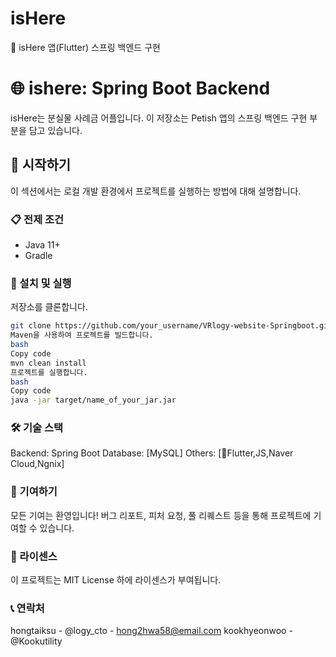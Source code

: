 # isHere
📁 isHere 앱(Flutter) 스프링 백엔드 구현

# 🌐 ishere: Spring Boot Backend

isHere는 분실물 사례금 어플입니다. 이 저장소는 Petish 앱의 스프링 백엔드 구현 부분을 담고 있습니다.

## 🚀 시작하기

이 섹션에서는 로컬 개발 환경에서 프로젝트를 실행하는 방법에 대해 설명합니다.

### 📋 전제 조건

- Java 11+
- Gradle

### 🔧 설치 및 실행

저장소를 클론합니다.
```bash
git clone https://github.com/your_username/VRlogy-website-Springboot.git](https://github.com/Logy-CTO/ishere-app-back
Maven을 사용하여 프로젝트를 빌드합니다.
bash
Copy code
mvn clean install
프로젝트를 실행합니다.
bash
Copy code
java -jar target/name_of_your_jar.jar
```
### 🛠️ 기술 스택

Backend: Spring Boot
Database: [MySQL]
Others: [Flutter,JS,Naver Cloud,Ngnix]

### 🤝 기여하기

모든 기여는 환영입니다! 버그 리포트, 피처 요청, 풀 리퀘스트 등을 통해 프로젝트에 기여할 수 있습니다.

### 📜 라이센스

이 프로젝트는 MIT License 하에 라이센스가 부여됩니다.

### 📞 연락처
hongtaiksu - @logy_cto - hong2hwa58@email.com
kookhyeonwoo - @Kookutility
